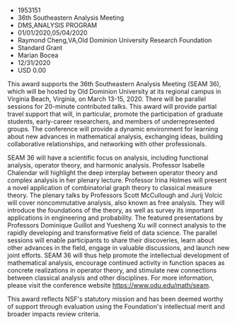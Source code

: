 
* 1953151
* 36th Southeastern Analysis Meeting
* DMS,ANALYSIS PROGRAM
* 01/01/2020,05/04/2020
* Raymond Cheng,VA,Old Dominion University Research Foundation
* Standard Grant
* Marian Bocea
* 12/31/2020
* USD 0.00

This award supports the 36th Southeastern Analysis Meeting (SEAM 36), which will
be hosted by Old Dominion University at its regional campus in Virginia Beach,
Virginia, on March 13-15, 2020. There will be parallel sessions for 20-minute
contributed talks. This award will provide partial travel support that will, in
particular, promote the participation of graduate students, early-career
researchers, and members of underrepresented groups. The conference will provide
a dynamic environment for learning about new advances in mathematical analysis,
exchanging ideas, building collaborative relationships, and networking with
other professionals.

SEAM 36 will have a scientific focus on analysis, including functional analysis,
operator theory, and harmonic analysis. Professor Isabelle Chalendar will
highlight the deep interplay between operator theory and complex analysis in her
plenary lecture. Professor Irina Holmes will present a novel application of
combinatorial graph theory to classical measure theory. The plenary talks by
Professors Scott McCullough and Jurij Volcic will cover noncommutative analysis,
also known as free analysis. They will introduce the foundations of the theory,
as well as survey its important applications in engineering and probability. The
featured presentations by Professors Dominique Guillot and Yuesheng Xu will
connect analysis to the rapidly developing and transformative field of data
science. The parallel sessions will enable participants to share their
discoveries, learn about other advances in the field, engage in valuable
discussions, and launch new joint efforts. SEAM 36 will thus help promote the
intellectual development of mathematical analysis, encourage continued activity
in function spaces as concrete realizations in operator theory, and stimulate
new connections between classical analysis and other disciplines. For more
information, please visit the conference website https://www.odu.edu/math/seam.

This award reflects NSF's statutory mission and has been deemed worthy of
support through evaluation using the Foundation's intellectual merit and broader
impacts review criteria.

